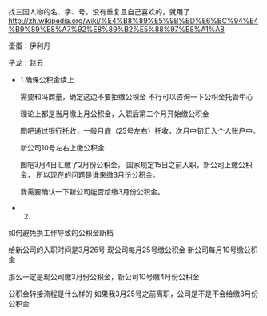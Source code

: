
找三国人物的名、字、号。没有重复且自己喜欢的，就用了
http://zh.wikipedia.org/wiki/%E4%B8%89%E5%9B%BD%E6%BC%94%E4%B9%89%E8%A7%92%E8%89%B2%E5%88%97%E8%A1%A8


蛋蛋：伊利丹

子龙：赵云




* 1.确保公积金续上

    需要和冯商量，确定这边不要拒缴公积金
    不行可以咨询一下公积金托管中心

    理论上都是当月缴上月公积金，入职后第二个月开始缴公积金

    图吧通过银行托收，一般月底（25号左右）托收，次月中旬汇入个人账户中。

    新公司10号左右上缴公积金

    图吧3月4日汇缴了2月份公积金，
    国家规定15日之前入职，新公司上缴公积金，
    所以现在的问题是谁来缴3月份公积金。

    我需要确认一下新公司能否给缴3月份公积金。


* 2.


如何避免换工作导致的公积金断档

给新公司的入职时间是3月26号
现公司每月25号缴公积金
新公司每月10号缴公积金

那么一定是现公司缴3月份公积金，新公司10号缴4月份公积金

公积金转接流程是什么样的
如果我3月25号之前离职，公司是不是不会给缴3月份公积金



